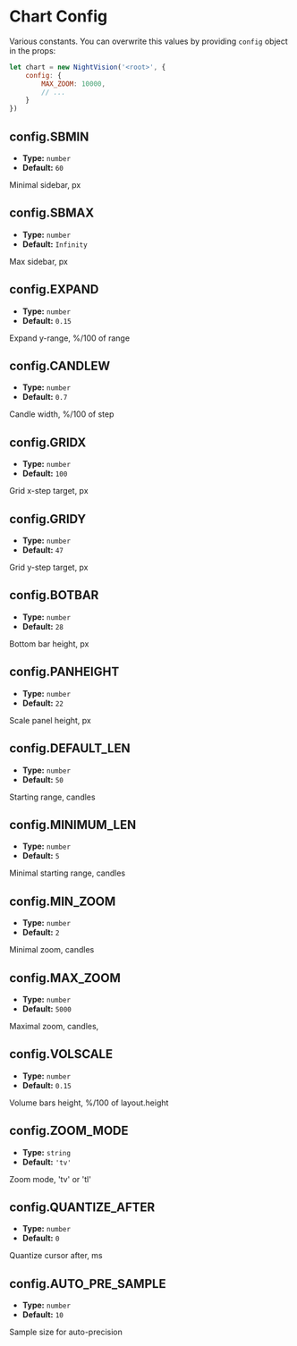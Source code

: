 
# Chart Config

Various constants. You can overwrite this values by providing `config` object in the props:

```js
let chart = new NightVision('<root>', {
    config: {
        MAX_ZOOM: 10000,
        // ...
    }
})
```

## config.SBMIN

- **Type:** `number`
- **Default:** `60`

Minimal sidebar, px


## config.SBMAX

- **Type:** `number`
- **Default:** `Infinity`

Max sidebar, px


## config.EXPAND

- **Type:** `number`
- **Default:** `0.15`

Expand y-range, %/100 of range


## config.CANDLEW

- **Type:** `number`
- **Default:** `0.7`

Candle width, %/100 of step


## config.GRIDX

- **Type:** `number`
- **Default:** `100`

Grid x-step target, px


## config.GRIDY

- **Type:** `number`
- **Default:** `47`

Grid y-step target, px


## config.BOTBAR

- **Type:** `number`
- **Default:** `28`

Bottom bar height, px


## config.PANHEIGHT

- **Type:** `number`
- **Default:** `22`

Scale panel height, px


## config.DEFAULT_LEN

- **Type:** `number`
- **Default:** `50`

Starting range, candles


## config.MINIMUM_LEN

- **Type:** `number`
- **Default:** `5`

Minimal starting range, candles


## config.MIN_ZOOM

- **Type:** `number`
- **Default:** `2`

Minimal zoom, candles


## config.MAX_ZOOM

- **Type:** `number`
- **Default:** `5000`

Maximal zoom, candles,


## config.VOLSCALE

- **Type:** `number`
- **Default:** `0.15`

Volume bars height, %/100 of layout.height


## config.ZOOM_MODE

- **Type:** `string`
- **Default:** `'tv'`

Zoom mode, 'tv' or 'tl'


## config.QUANTIZE_AFTER

- **Type:** `number`
- **Default:** `0`

Quantize cursor after, ms


## config.AUTO_PRE_SAMPLE

- **Type:** `number`
- **Default:** `10`

Sample size for auto-precision
